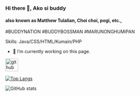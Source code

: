 ### Hi there 👋, Ako si buddy
#### also known as Matthew Tulalian, Choi choi, pogi, etc.,
#BUDDYNATION #BUDDYBOSSMAN #MARUNONGHUMIPAN

Skills: Java/CSS/HTML/Kumain/PHP

- 🔭 I’m currently working on this page. 


[<img src='https://cdn.jsdelivr.net/npm/simple-icons@3.0.1/icons/github.svg' alt='github' height='40'>](https://github.com/Matthue)  

[![Top Langs](https://github-readme-stats.vercel.app/api/top-langs/?username=Matthue)](https://github.com/anuraghazra/github-readme-stats)

![GitHub stats](https://github-readme-stats.vercel.app/api?username=Matthue&show_icons=true)  


